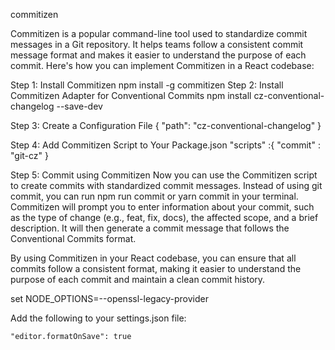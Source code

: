 commitizen

Commitizen is a popular command-line tool used to standardize commit messages in a Git repository. It helps teams follow a consistent commit message format and makes it easier to understand the purpose of each commit. Here's how you can implement Commitizen in a React codebase:

Step 1: Install Commitizen
npm install -g commitizen
Step 2: Install Commitizen Adapter for Conventional Commits
npm install cz-conventional-changelog 
--save-dev

Step 3: Create a Configuration File
{  "path": "cz-conventional-changelog" }

Step 4: Add Commitizen Script to Your Package.json
"scripts" :{ "commit" : "git-cz" }

Step 5: Commit using Commitizen
Now you can use the Commitizen script to create commits with standardized commit messages. Instead of using git commit, you can run npm run commit or yarn commit in your terminal. Commitizen will prompt you to enter information about your commit, such as the type of change (e.g., feat, fix, docs), the affected scope, and a brief description. It will then generate a commit message that follows the Conventional Commits format.

By using Commitizen in your React codebase, you can ensure that all commits follow a consistent format, making it easier to understand the purpose of each commit and maintain a clean commit history.

set NODE_OPTIONS=--openssl-legacy-provider

Add the following to your settings.json file:

```
"editor.formatOnSave": true

```